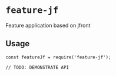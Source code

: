 # `feature-jf`

Feature application based on jfront

## Usage

```
const featureJf = require('feature-jf');

// TODO: DEMONSTRATE API
```
